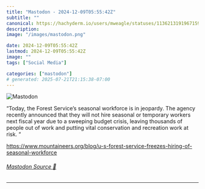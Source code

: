 ```yaml
---
title: "Mastodon - 2024-12-09T05:55:42Z"
subtitle: ""
canonical: https://hachyderm.io/users/mweagle/statuses/113621319196715947
description:
image: "/images/mastodon.png"

date: 2024-12-09T05:55:42Z
lastmod: 2024-12-09T05:55:42Z
image: ""
tags: ["Social Media"]

categories: ["mastodon"]
# generated: 2025-07-21T21:15:38-07:00
---
```

![Mastodon](/images/mastodon.png)

<p>“Today, the Forest Service’s seasonal workforce is in jeopardy. The agency recently announced that they will not hire seasonal or temporary workers next fiscal year due to a sweeping budget crisis, leaving thousands of people out of work and putting vital conservation and recreation work at risk. “</p><p><a href="https://www.mountaineers.org/blog/u-s-forest-service-freezes-hiring-of-seasonal-workforce" target="_blank" rel="nofollow noopener noreferrer" translate="no"><span class="invisible">https://www.</span><span class="ellipsis">mountaineers.org/blog/u-s-fore</span><span class="invisible">st-service-freezes-hiring-of-seasonal-workforce</span></a></p>


###### [Mastodon Source 🐘](https://hachyderm.io/@mweagle/113621319196715947)

___
